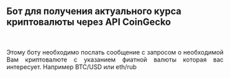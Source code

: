 ## Бот для получения актуального курса криптовалюты через API CoinGecko ##
<br>
<p align="justify">
Этому боту необходимо послать сообщение с запросом о необходимой Вам криптовалюте с указанием фиатной валюты которая вас интересует.
Например BTC/USD или eth/rub
</p>
